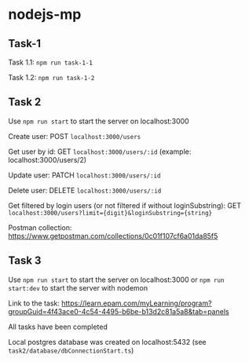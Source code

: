 # nodejs-mp

## Task-1

Task 1.1: `npm run task-1-1`

Task 1.2: `npm run task-1-2`


## Task 2

Use `npm run start` to start the server on localhost:3000

Create user: POST `localhost:3000/users`

Get user by id: GET `localhost:3000/users/:id`   (example: localhost:3000/users/2)

Update user: PATCH `localhost:3000/users/:id`

Delete user: DELETE `localhost:3000/users/:id`

Get filtered by login users (or not filtered if without loginSubstring): GET `localhost:3000/users?limit={digit}&loginSubstring={string}`

Postman collection: https://www.getpostman.com/collections/0c01f107cf6a01da85f5


## Task 3

Use `npm run start` to start the server on localhost:3000 or `npm run start:dev` to start the server with nodemon

Link to the task: https://learn.epam.com/myLearning/program?groupGuid=4f43ace0-4c54-4495-b6be-b13d2c81a5a8&tab=panels

All tasks have been completed

Local postgres database was created on localhost:5432 (see `task2/database/dbConnectionStart.ts`)

